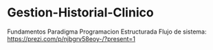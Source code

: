 # Gestion-Historial-Clinico
Fundamentos Paradigma Programacion Estructurada
Flujo de sistema: https://prezi.com/p/njbgrv58eoy-/?present=1
